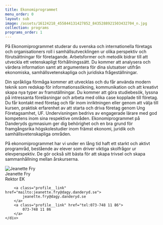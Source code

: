 ```yaml
---
title: Ekonomiprogrammet
menu_order: 0
layout: sub
image: /assets/16124218_455844131427852_8435288921503432704_n.jpg
collection: programs
programs_order: 1
---
```

På Ekonomiprogrammet studerar du svenska och internationella företags och organisationers roll i samhällsutvecklingen ur olika perspektiv och förutsättningar för företagande. Arbetsformer och metodik bidrar till att utveckla ett vetenskapligt förhållningssätt. Du kommer att analysera och värdera information samt att argumentera för dina slutsatser utifrån ekonomiska, samhällsvetenskapliga och juridiska frågeställningar.

Din språkliga förmåga kommer att utvecklas och du får använda modern teknik som redskap för informationssökning, kommunikation och att kreativt skapa nya typer av framställningar. Du kommer att göra studiebesök, lyssna på intressanta föreläsningar och arbeta med olika case kopplade till företag. Du får kontakt med företag och får inom inriktningen eller genom att välja till kursen, praktisk erfarenhet av att starta och driva företag genom Ung Företagsamhet, UF. Undervisningen bedrivs av engagerade lärare med god kompetens inom sina respektive områden. Ekonomiprogrammet på Danderyds gymnasium ger dig behörighet och en bra grund för framgångsrika högskolestudier inom främst ekonomi, juridik och samhällsvetenskapliga områden.

På ekonomiprogrammet har vi under en lång tid haft ett starkt och aktivt programråd, bestående av elever som driver viktiga skolfrågor ur elevperspektiv. De gör också sitt bästa för att skapa trivsel och skapa sammanhållning mellan årskurserna.

<div class="profile">
	<img class="profile__image" src="/assets/FRY%20JEANETTE%20120x180.png" alt="Jeanette Fry">
	<div class="profile__info">
		<div class="profile__title">Jeanette Fry</div>
		<div>Rektor EK</div>

		<a class="profile__link" href="mailto:jeanette.fry@dagy.danderyd.se">
			jeanette.fry@dagy.danderyd.se
		</a>
		<a class="profile__link" href="tel:073-748 11 86">
			073-748 11 86
		</a>
	</div>
</div>